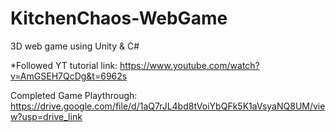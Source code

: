 # KitchenChaos-WebGame
3D web game using Unity &amp; C#

*Followed YT tutorial
link: https://www.youtube.com/watch?v=AmGSEH7QcDg&t=6962s

Completed Game Playthrough: https://drive.google.com/file/d/1aQ7rJL4bd8tVoiYbQFk5K1aVsyaNQ8UM/view?usp=drive_link
